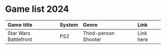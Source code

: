 # Game list 2024

| Game title | System | Genre | Link |
| :----- | :----- | :----- | :----- |
| Star Wars Battlefront | PS2 | Third-person Shooter | Link here | 
